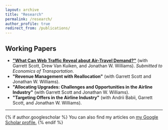 ```yaml
---
layout: archive
title: "Research"
permalink: /research/
author_profile: true
redirect_from: /publications/
---
```



Working Papers
---
- [**"What Can Web Traffic Reveal about Air-Travel Demand?"**](http://alexmarsh.io/files/MarshScottVanKuikenWilliams2024.pdf) (with Garrett Scott, Drew Van Kuiken, and Jonathan W. Williams). *Submitted to Economics of Transportation*.
- **"Revenue Management with Reallocation"** (with Garrett Scott and Jonathan W. Williams).
- **"Allocating Upgrades: Challenges and Opportunities in the Airline Industry"** (with Garrett Scott and Jonathan W. Williams).
- **"Targeting Offers in the Airline Industry"** (with Andrii Babii, Garrett Scott, and Jonathan W. Williams).


---

{% if author.googlescholar %}
  You can also find my articles on <u><a href="{{author.googlescholar}}">my Google Scholar profile</a>.</u>
{% endif %}
